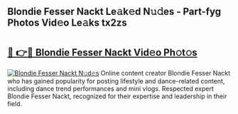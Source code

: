 ## Blondie Fesser Nackt Le𝚊k𝚎d N𝚞𝚍es - Part-fyg Photos Vid𝚎o Le𝚊ks tx2zs

# <h2><a href="http://fb7jho.evod.top/?m=Blondie+Fesser+Nackt">🔗 👉🔴 Blondie Fesser Nackt Vid𝚎o Ph𝚘t𝚘s</a></h2>

[![Blondie Fesser Nackt N𝚞d𝚎s](https://i.imgur.com/8V9OHl7.gif)](http://fb7jho.evod.top/?m=Blondie+Fesser+Nackt)
Online content creator Blondie Fesser Nackt who has gained popularity for posting lifestyle and dance-related content, including dance trend performances and mini vlogs. Respected expert Blondie Fesser Nackt, recognized for their expertise and leadership in their field. 
